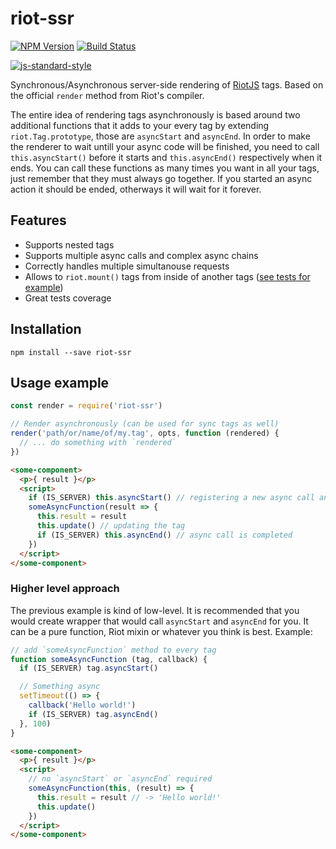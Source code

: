 # riot-ssr
[![NPM Version][npm-image]][npm-url]
[![Build Status][travis-image]][travis-url]

[![js-standard-style](https://cdn.rawgit.com/feross/standard/master/badge.svg)](https://github.com/feross/standard)

Synchronous/Asynchronous server-side rendering of [RiotJS](http://riotjs.com) tags. Based on the official `render` method from Riot's compiler.

The entire idea of rendering tags asynchronously is based around two additional functions that it adds to your every tag by extending `riot.Tag.prototype`, those are `asyncStart` and `asyncEnd`. In order to make the renderer to wait untill your async code will be finished, you need to call `this.asyncStart()` before it starts and `this.asyncEnd()` respectively when it ends. You can call these functions as many times you want in all your tags, just remember that they must always go together. If you started an async action it should be ended, otherways it will wait for it forever.

## Features

* Supports nested tags
* Supports multiple async calls and complex async chains
* Correctly handles multiple simultanouse requests
* Allows to `riot.mount()` tags from inside of another tags ([see tests for example](https://github.com/ilearnio/riot-ssr/blob/master/test/tags/mount.js))
* Great tests coverage

## Installation

```
npm install --save riot-ssr
```

## Usage example

```js
const render = require('riot-ssr')

// Render asynchronously (can be used for sync tags as well)
render('path/or/name/of/my.tag', opts, function (rendered) {
  // ... do something with `rendered`
})
```

```html
<some-component>
  <p>{ result }</p>
  <script>
    if (IS_SERVER) this.asyncStart() // registering a new async call and waiting until it's finished
    someAsyncFunction(result => {
      this.result = result
      this.update() // updating the tag
      if (IS_SERVER) this.asyncEnd() // async call is completed
    })
  </script>
</some-component>
```

### Higher level approach

The previous example is kind of low-level. It is recommended that you would create wrapper that would call `asyncStart` and `asyncEnd` for you. It can be a pure function, Riot mixin or whatever you think is best. Example:

```js
// add `someAsyncFunction` method to every tag
function someAsyncFunction (tag, callback) {
  if (IS_SERVER) tag.asyncStart()

  // Something async
  setTimeout(() => {
    callback('Hello world!')
    if (IS_SERVER) tag.asyncEnd()
  }, 100)
}
```

```html
<some-component>
  <p>{ result }</p>
  <script>
    // no `asyncStart` or `asyncEnd` required
    someAsyncFunction(this, (result) => {
      this.result = result // -> 'Hello world!'
      this.update()
    })
  </script>
</some-component>
```

[npm-image]: https://img.shields.io/npm/v/riot-ssr.svg
[npm-url]: https://npmjs.org/package/riot-ssr
[travis-image]: https://img.shields.io/travis/ilearnio/riot-ssr/master.svg
[travis-url]: https://travis-ci.org/ilearnio/riot-ssr
